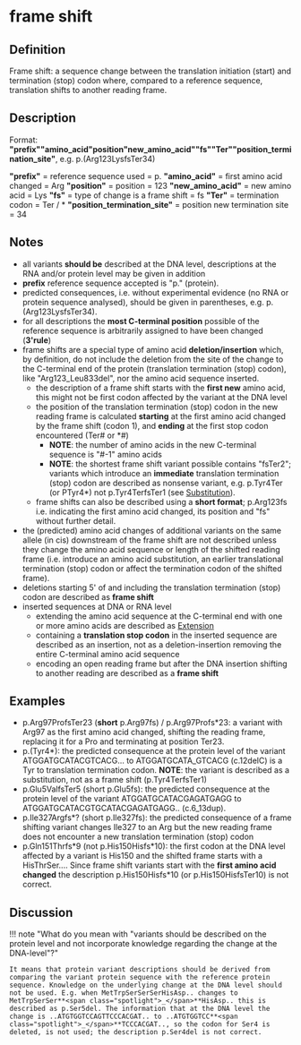 # frame shift

## Definition

Frame shift: a sequence change between the translation initiation (start) and termination (stop) codon where, compared to a reference sequence, translation shifts to another reading frame.

## Description

Format:   **"prefix""amino_acid"position"new_amino_acid""fs""Ter""position_termination_site"**,  e.g. p.(Arg123LysfsTer34)

**"prefix"**  =  reference sequence used  =  p.
**"amino_acid"**  =  first amino acid changed  =  Arg
**"position"**  =  position  =  123
**"new_amino_acid"**  =  new amino acid  =  Lys
**"fs"**  =  type of change is a frame shift  =  fs
**"Ter"**  =  termination codon  =  Ter / \*
**"position_termination_site"**  =  position new termination site  =  34

## Notes

* all variants **should be** described at the DNA level, descriptions at the RNA and/or protein level may be given in addition
* **prefix** reference sequence accepted is "p." (protein).
* predicted consequences, i.e. without experimental evidence (no RNA or protein sequence analysed), should be given in parentheses, e.g. p.(Arg123LysfsTer34).
* for all descriptions the **most C-terminal position** possible of the reference sequence is arbitrarily assigned to have been changed (**3'rule**)
* frame shifts are a special type of amino acid **deletion/insertion** which, by definition, do not include the deletion from the site of the change to the C-terminal end of the protein (translation termination (stop) codon), like "Arg123\_Leu833del", nor the amino acid sequence inserted.
    * the description of a frame shift starts with the **first new** amino acid, this might not be first codon affected by the variant at the DNA level
    * the position of the translation termination (stop) codon in the new reading frame is calculated **starting** at the first amino acid changed by the frame shift (codon 1), and **ending** at the first stop codon encountered (Ter# or \*#)
        * **NOTE**: the number of amino acids in the new C-terminal sequence is "#-1" amino acids
        * **NOTE**: the shortest frame shift variant possible contains "fsTer2"; variants which introduce an **immediate** translation termination (stop) codon are described as nonsense variant, e.g. p.Tyr4Ter (or PTyr4*) not p.Tyr4TerfsTer1 (see [Substitution](../substitution/)).
    * frame shifts can also be described using a **short format**; p.Arg123fs i.e. indicating the first amino acid changed, its position and "fs" without further detail.
* the (predicted) amino acid changes of additional variants on the same allele (in cis) downstream of the frame shift are not described unless they change the amino acid sequence or length of the shifted reading frame (i.e. introduce an amino acid substitution, an earlier translational termination (stop) codon or affect the termination codon of the shifted frame).     
* deletions starting 5' of and including the translation termination (stop) codon are described as **frame shift**
* inserted sequences at DNA or RNA level
    * extending the amino acid sequence at the C-terminal end with one or more amino acids are described as [Extension](../extension/)
    * containing a **translation stop codon** in the inserted sequence are described as an insertion, not as a deletion-insertion removing the entire C-terminal amino acid sequence
    * encoding an open reading frame but after the DNA insertion shifting to another reading are described as a **frame shift**
    
## Examples

* p.Arg97ProfsTer23 (**short** p.Arg97fs) / p.Arg97Profs\*23: a variant with Arg97 as the first amino acid changed, shifting the reading frame, replacing it for a Pro and terminating at position Ter23.
* p.(Tyr4\*): the predicted consequence at the protein level of the variant ATGGATGCATACGTCACG... to ATGGATGCATA<span class="spotlight">\_</span>GTCACG (c.12delC) is a Tyr to translation termination codon.
    **NOTE**: the variant is described as a substitution, not as a frame shift (p.Tyr4TerfsTer1)
* p.Glu5ValfsTer5 (short p.Glu5fs): the predicted consequence at the protein level of the variant ATGGATGCATACGAGATGAGG  to ATGGATGCATACG<span class="spotlight">TGCATACG</span>AGATGAGG.. (c.6\_13dup).
* p.Ile327Argfs*? (short p.Ile327fs): the predicted consequence of a frame shifting variant changes Ile327 to an Arg but the new reading frame does not encounter a new translation termination (stop) codon
* p.Gln151Thrfs\*9 (not p.His150Hisfs\*10): the first codon at the DNA level affected by a variant is His150 and the shifted frame starts with a HisThrSer.... Since frame shift variants start with the **first amino acid changed** the description p.His150Hisfs\*10 (or p.His150HisfsTer10) is not correct.
## Discussion

!!! note "<a id="protonly"></a>What do you mean with "variants should be described on the protein level and not incorporate knowledge regarding the change at the DNA-level"?"

    It means that protein variant descriptions should be derived from comparing the variant protein sequence with the reference protein sequence. Knowledge on the underlying change at the DNA level should not be used. E.g. when MetTrpSerSerSerHisAsp.. changes to MetTrpSerSer**<span class="spotlight">_</span>**HisAsp.. this is described as p.Ser5del. The information that at the DNA level the change is ..ATGTGGTCCAGTTCCCACGAT.. to ..ATGTGGTCC**<span class="spotlight">_</span>**TCCCACGAT.., so the codon for Ser4 is deleted, is not used; the description p.Ser4del is not correct. 


